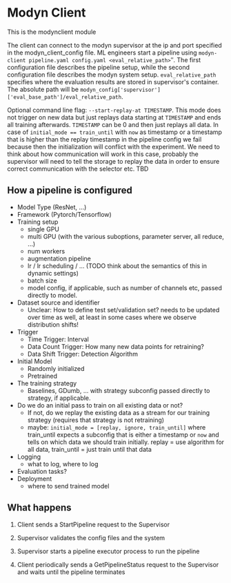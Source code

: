 # Modyn Client

This is the modynclient module 

The client can connect to the modyn supervisor at the ip and port specified in the modyn_client_config file. ML engineers start a pipeline using `modyn-client pipeline.yaml config.yaml <eval_relative_path>`″.
The first configuration file describes the pipeline setup, while the second configuration file describes the modyn system setup. `eval_relative_path` specifies where the evaluation results are stored in supervisor's container.
The absolute path will be `modyn_config['supervisor']['eval_base_path']/eval_relative_path`.


Optional command line flag: `--start-replay-at TIMESTAMP`.
This mode does not trigger on new data but just replays data starting at `TIMESTAMP` and ends all training afterwards.
`TIMESTAMP` can be 0 and then just replays all data.
In case of `initial_mode == train_until` with `now` as timestamp or a timestamp that is higher than the replay timestamp in the pipeline config we fail because then the initialization will conflict with the experiment.
We need to think about how communication will work in this case, probably the supervisor will need to tell the storage to replay the data in order to ensure correct communication with the selector etc. TBD

## How a pipeline is configured

- Model Type (ResNet, ...)
- Framework (Pytorch/Tensorflow)
- Training setup
    - single GPU
    - multi GPU (with the various suboptions, parameter server, all reduce, ...)
    - num workers
    - augmentation pipeline
    - lr / lr scheduling / ... (TODO think about the semantics of this in dynamic settings)
    - batch size
    - model config, if applicable, such as number of channels etc, passed directly to model.
- Dataset source and identifier
    - Unclear: How to define test set/validation set? needs to be updated over time as well, at least in some cases where we observe distribution shifts!
- Trigger
    - Time Trigger: Interval
    - Data Count Trigger: How many new data points for retraining?
    - Data Shift Trigger: Detection Algorithm
- Initial Model
    - Randomly initialized
    - Pretrained
- The training strategy 
    - Baselines, GDumb, ... with strategy subconfig passed directly to strategy, if applicable.
- Do we do an initial pass to train on all existing data or not?
    - If not, do we replay the existing data as a stream for our training strategy (requires that strategy is not retraining)
    - maybe: `initial_mode = [replay, ignore, train_until]` where train_until expects a subconfig that is either a timestamp or `now` and tells on which data we should train initially. replay = use algorithm for all data, train_until = just train until that data
- Logging
    - what to log, where to log
- Evaluation tasks?
- Deployment
    - where to send trained model

## What happens

1. Client sends a StartPipeline request to the Supervisor

2. Supervisor validates the config files and the system

3. Supervisor starts a pipeline executor process to run the pipeline

4. Client periodically sends a GetPipelineStatus request to the Supervisor and waits until the pipeline terminates
